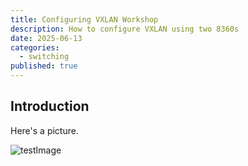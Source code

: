 ```yaml
---
title: Configuring VXLAN Workshop
description: How to configure VXLAN using two 8360s
date: 2025-06-13
categories:
  - switching
published: true
---
```


## Introduction

Here's a picture.

![testImage](Pasted%20image%2020250618150634.png)
